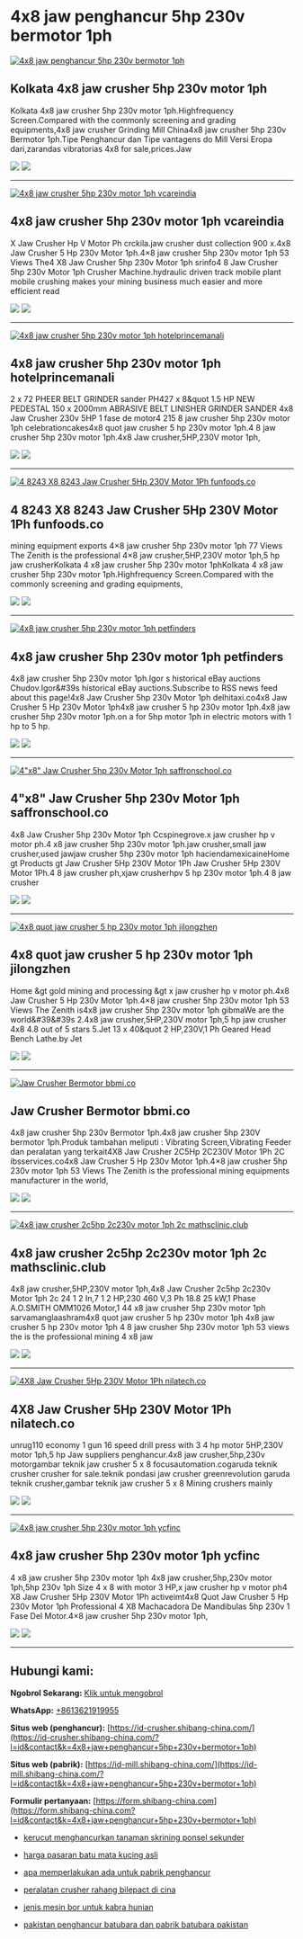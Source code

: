 # 4x8 jaw penghancur 5hp 230v bermotor 1ph

<a href="https://swt.shibang-china.com/?l=id&img&k=4x8+jaw+penghancur+5hp+230v+bermotor+1ph" target="_blank">![4x8 jaw penghancur 5hp 230v bermotor 1ph](http://static.shibang-china.com/all-800x300/213.jpg)</a>

## Kolkata 4x8 jaw crusher 5hp 230v motor 1ph
Kolkata 4x8 jaw crusher 5hp 230v motor 1ph.Highfrequency Screen.Compared with the commonly screening and grading equipments,4x8 jaw crusher Grinding Mill China4x8 jaw crusher 5hp 230v Bermotor 1ph.Tipe Penghancur dan Tipe vantagens do Mill Versi Eropa dari,zarandas vibratorias 4x8 for sale,prices.Jaw


<a href="https://whatsapp.shibangsoft.com/WhatsApp.php" target="_blank" title="WhatsApp">![](http://static.shibang-china.com/icon/whatsapp.png)</a> <a href="https://swt.shibang-china.com/?l=id&icon&k=4x8+jaw+penghancur+5hp+230v+bermotor+1ph" target="_blank">![](http://static.shibang-china.com/icon/chat-id.png)</a>

---

<a href="https://swt.shibang-china.com/?l=id&img&k=4x8+jaw+penghancur+5hp+230v+bermotor+1ph" target="_blank">![4x8 jaw crusher 5hp 230v motor 1ph vcareindia](http://static.shibang-china.com/all-800x300/271.jpg)</a>

## 4x8 jaw crusher 5hp 230v motor 1ph vcareindia
X Jaw Crusher Hp V Motor Ph crckila.jaw crusher dust collection 900 x.4x8 Jaw Crusher 5 Hp 230v Motor 1ph.4×8 jaw crusher 5hp 230v motor 1ph 53 Views The4 X8 Jaw Crusher 5hp 230v Motor 1ph srinfo4 8 Jaw Crusher 5hp 230v Motor 1ph Crusher Machine.hydraulic driven track mobile plant mobile crushing makes your mining business much easier and more efficient read


<a href="https://whatsapp.shibangsoft.com/WhatsApp.php" target="_blank" title="WhatsApp">![](http://static.shibang-china.com/icon/whatsapp.png)</a> <a href="https://swt.shibang-china.com/?l=id&icon&k=4x8+jaw+penghancur+5hp+230v+bermotor+1ph" target="_blank">![](http://static.shibang-china.com/icon/chat-id.png)</a>

---

<a href="https://swt.shibang-china.com/?l=id&img&k=4x8+jaw+penghancur+5hp+230v+bermotor+1ph" target="_blank">![4x8 jaw crusher 5hp 230v motor 1ph hotelprincemanali](http://static.shibang-china.com/all-800x300/608.jpg)</a>

## 4x8 jaw crusher 5hp 230v motor 1ph hotelprincemanali
2 x 72 PHEER BELT GRINDER sander PH427 x 8&quot 1.5 HP NEW PEDESTAL 150 x 2000mm ABRASIVE BELT LINISHER GRINDER SANDER 4x8 Jaw Crusher 230v 5HP 1 fase de motor4 215 8 jaw crusher 5hp 230v motor 1ph celebrationcakes4x8 quot jaw crusher 5 hp 230v motor 1ph.4 8 jaw crusher 5hp 230v motor 1ph.4x8 Jaw crusher,5HP,230V motor 1ph,


<a href="https://whatsapp.shibangsoft.com/WhatsApp.php" target="_blank" title="WhatsApp">![](http://static.shibang-china.com/icon/whatsapp.png)</a> <a href="https://swt.shibang-china.com/?l=id&icon&k=4x8+jaw+penghancur+5hp+230v+bermotor+1ph" target="_blank">![](http://static.shibang-china.com/icon/chat-id.png)</a>

---

<a href="https://swt.shibang-china.com/?l=id&img&k=4x8+jaw+penghancur+5hp+230v+bermotor+1ph" target="_blank">![4 8243 X8 8243 Jaw Crusher 5Hp 230V Motor 1Ph funfoods.co](http://static.shibang-china.com/all-800x300/1409.jpg)</a>

## 4 8243 X8 8243 Jaw Crusher 5Hp 230V Motor 1Ph funfoods.co
mining equipment exports 4×8 jaw crusher 5hp 230v motor 1ph 77 Views The Zenith is the professional 4×8 jaw crusher,5HP,230V motor 1ph,5 hp jaw crusherKolkata 4 x8 jaw crusher 5hp 230v motor 1phKolkata 4 x8 jaw crusher 5hp 230v motor 1ph.Highfrequency Screen.Compared with the commonly screening and grading equipments,


<a href="https://whatsapp.shibangsoft.com/WhatsApp.php" target="_blank" title="WhatsApp">![](http://static.shibang-china.com/icon/whatsapp.png)</a> <a href="https://swt.shibang-china.com/?l=id&icon&k=4x8+jaw+penghancur+5hp+230v+bermotor+1ph" target="_blank">![](http://static.shibang-china.com/icon/chat-id.png)</a>

---

<a href="https://swt.shibang-china.com/?l=id&img&k=4x8+jaw+penghancur+5hp+230v+bermotor+1ph" target="_blank">![4x8 jaw crusher 5hp 230v motor 1ph petfinders](http://static.shibang-china.com/all-800x300/797.jpg)</a>

## 4x8 jaw crusher 5hp 230v motor 1ph petfinders
4x8 jaw crusher 5hp 230v motor 1ph.Igor s historical eBay auctions Chudov.Igor&#39s historical eBay auctions.Subscribe to RSS news feed about this page!4x8 Jaw Crusher 5hp 230v Motor 1ph delhitaxi.co4x8 Jaw Crusher 5 Hp 230v Motor 1ph4x8 jaw crusher 5 hp 230v motor 1ph.4x8 jaw crusher 5hp 230v motor 1ph.on a for 5hp motor 1ph in electric motors with 1 hp to 5 hp.


<a href="https://whatsapp.shibangsoft.com/WhatsApp.php" target="_blank" title="WhatsApp">![](http://static.shibang-china.com/icon/whatsapp.png)</a> <a href="https://swt.shibang-china.com/?l=id&icon&k=4x8+jaw+penghancur+5hp+230v+bermotor+1ph" target="_blank">![](http://static.shibang-china.com/icon/chat-id.png)</a>

---

<a href="https://swt.shibang-china.com/?l=id&img&k=4x8+jaw+penghancur+5hp+230v+bermotor+1ph" target="_blank">![4"x8" Jaw Crusher 5hp 230v Motor 1ph saffronschool.co](http://static.shibang-china.com/all-800x300/1261.jpg)</a>

## 4"x8" Jaw Crusher 5hp 230v Motor 1ph saffronschool.co
4x8 Jaw Crusher 5hp 230v Motor 1ph Ccspinegrove.x jaw crusher hp v motor ph.4 x8 jaw crusher 5hp 230v motor 1ph.jaw crusher,small jaw crusher,used jawjaw crusher 5hp 230v motor 1ph haciendamexicaineHome gt Products gt Jaw Crusher 5Hp 230V Motor 1Ph Jaw Crusher 5Hp 230V Motor 1Ph.4 8 jaw crusher ph,xjaw crusherhpv 5 hp 230v motor 1ph.4 8 jaw crusher


<a href="https://whatsapp.shibangsoft.com/WhatsApp.php" target="_blank" title="WhatsApp">![](http://static.shibang-china.com/icon/whatsapp.png)</a> <a href="https://swt.shibang-china.com/?l=id&icon&k=4x8+jaw+penghancur+5hp+230v+bermotor+1ph" target="_blank">![](http://static.shibang-china.com/icon/chat-id.png)</a>

---

<a href="https://swt.shibang-china.com/?l=id&img&k=4x8+jaw+penghancur+5hp+230v+bermotor+1ph" target="_blank">![4x8 quot jaw crusher 5 hp 230v motor 1ph jilongzhen](http://static.shibang-china.com/all-800x300/1333.jpg)</a>

## 4x8 quot jaw crusher 5 hp 230v motor 1ph jilongzhen
Home &gt gold mining and processing &gt x jaw crusher hp v motor ph.4x8 Jaw Crusher 5 Hp 230v Motor 1ph.4×8 jaw crusher 5hp 230v motor 1ph 53 Views The Zenith is4x8 jaw crusher 5hp 230v motor 1ph gibmaWe are the world&#39&#39s 2.4x8 jaw crusher,5HP,230V motor 1ph,5 hp jaw crusher 4x8 4.8 out of 5 stars 5.Jet 13 x 40&quot 2 HP,230V,1 Ph Geared Head Bench Lathe.by Jet


<a href="https://whatsapp.shibangsoft.com/WhatsApp.php" target="_blank" title="WhatsApp">![](http://static.shibang-china.com/icon/whatsapp.png)</a> <a href="https://swt.shibang-china.com/?l=id&icon&k=4x8+jaw+penghancur+5hp+230v+bermotor+1ph" target="_blank">![](http://static.shibang-china.com/icon/chat-id.png)</a>

---

<a href="https://swt.shibang-china.com/?l=id&img&k=4x8+jaw+penghancur+5hp+230v+bermotor+1ph" target="_blank">![Jaw Crusher Bermotor bbmi.co](http://static.shibang-china.com/all-800x300/117.jpg)</a>

## Jaw Crusher Bermotor bbmi.co
4x8 jaw crusher 5hp 230v Bermotor 1ph.4x8 jaw crusher 5hp 230V bermotor 1ph.Produk tambahan meliputi : Vibrating Screen,Vibrating Feeder dan peralatan yang terkait4X8 Jaw Crusher 2C5Hp 2C230V Motor 1Ph 2C ibsservices.co4x8 Jaw Crusher 5 Hp 230v Motor 1ph.4×8 jaw crusher 5hp 230v motor 1ph 53 Views The Zenith is the professional mining equipments manufacturer in the world,


<a href="https://whatsapp.shibangsoft.com/WhatsApp.php" target="_blank" title="WhatsApp">![](http://static.shibang-china.com/icon/whatsapp.png)</a> <a href="https://swt.shibang-china.com/?l=id&icon&k=4x8+jaw+penghancur+5hp+230v+bermotor+1ph" target="_blank">![](http://static.shibang-china.com/icon/chat-id.png)</a>

---

<a href="https://swt.shibang-china.com/?l=id&img&k=4x8+jaw+penghancur+5hp+230v+bermotor+1ph" target="_blank">![4x8 jaw crusher 2c5hp 2c230v motor 1ph 2c mathsclinic.club](http://static.shibang-china.com/all-800x300/955.jpg)</a>

## 4x8 jaw crusher 2c5hp 2c230v motor 1ph 2c mathsclinic.club
4x8 jaw crusher,5HP,230V motor 1ph,4x8 Jaw Crusher 2c5hp 2c230v Motor 1ph 2c 24 1 2 In,7 1 2 HP,230 460 V,3 Ph 18.8 25 kW,1 Phase A.O.SMITH OMM1026 Motor,1 44 x8 jaw crusher 5hp 230v motor 1ph sarvamanglaashram4x8 quot jaw crusher 5 hp 230v motor 1ph 4x8 jaw crusher 5 hp 230v motor 1ph 4 8 jaw crusher 5hp 230v motor 1ph 53 views the is the professional mining 4 x8 jaw


<a href="https://whatsapp.shibangsoft.com/WhatsApp.php" target="_blank" title="WhatsApp">![](http://static.shibang-china.com/icon/whatsapp.png)</a> <a href="https://swt.shibang-china.com/?l=id&icon&k=4x8+jaw+penghancur+5hp+230v+bermotor+1ph" target="_blank">![](http://static.shibang-china.com/icon/chat-id.png)</a>

---

<a href="https://swt.shibang-china.com/?l=id&img&k=4x8+jaw+penghancur+5hp+230v+bermotor+1ph" target="_blank">![4X8 Jaw Crusher 5Hp 230V Motor 1Ph nilatech.co](http://static.shibang-china.com/all-800x300/164.jpg)</a>

## 4X8 Jaw Crusher 5Hp 230V Motor 1Ph nilatech.co
unrug110 economy 1 gun 16 speed drill press with 3 4 hp motor 5HP,230V motor 1ph,5 hp Jaw suppliers penghancur.4x8 jaw crusher,5hp,230v motorgambar teknik jaw crusher 5 x 8 focusautomation.cogaruda teknik crusher crusher for sale.teknik pondasi jaw crusher greenrevolution garuda teknik crusher,gambar teknik jaw crusher 5 x 8 Mining crushers mainly


<a href="https://whatsapp.shibangsoft.com/WhatsApp.php" target="_blank" title="WhatsApp">![](http://static.shibang-china.com/icon/whatsapp.png)</a> <a href="https://swt.shibang-china.com/?l=id&icon&k=4x8+jaw+penghancur+5hp+230v+bermotor+1ph" target="_blank">![](http://static.shibang-china.com/icon/chat-id.png)</a>

---

<a href="https://swt.shibang-china.com/?l=id&img&k=4x8+jaw+penghancur+5hp+230v+bermotor+1ph" target="_blank">![4x8 jaw crusher 5hp 230v motor 1ph ycfinc](http://static.shibang-china.com/all-800x300/663.jpg)</a>

## 4x8 jaw crusher 5hp 230v motor 1ph ycfinc
4 x8 jaw crusher 5hp 230v motor 1ph 4x8 jaw crusher,5hp,230v motor 1ph,5hp 230v 1ph Size 4 x 8 with motor 3 HP,x jaw crusher hp v motor ph4 X8 Jaw Crusher 5Hp 230V Motor 1Ph activeimt4x8 Quot Jaw Crusher 5 Hp 230v Motor 1ph Professional 4 X8 Machacadora De Mandibulas 5hp 230v 1 Fase Del Motor.4×8 jaw crusher 5hp 230v motor 1ph,


<a href="https://whatsapp.shibangsoft.com/WhatsApp.php" target="_blank" title="WhatsApp">![](http://static.shibang-china.com/icon/whatsapp.png)</a> <a href="https://swt.shibang-china.com/?l=id&icon&k=4x8+jaw+penghancur+5hp+230v+bermotor+1ph" target="_blank">![](http://static.shibang-china.com/icon/chat-id.png)</a>

---
## Hubungi kami:

**Ngobrol Sekarang:** [Klik untuk mengobrol](https://swt.shibang-china.com?l=id&contact&k=4x8+jaw+penghancur+5hp+230v+bermotor+1ph)

**WhatsApp:**  [+8613621919955](https://whatsapp.shibangsoft.com/WhatsApp.php)

**Situs web (penghancur):** [https://id-crusher.shibang-china.com/](https://id-crusher.shibang-china.com/?l=id&contact&k=4x8+jaw+penghancur+5hp+230v+bermotor+1ph)

**Situs web (pabrik):** [https://id-mill.shibang-china.com/](https://id-mill.shibang-china.com/?l=id&contact&k=4x8+jaw+penghancur+5hp+230v+bermotor+1ph)

**Formulir pertanyaan:** [https://form.shibang-china.com](https://form.shibang-china.com?l=id&contact&k=4x8+jaw+penghancur+5hp+230v+bermotor+1ph)

* [kerucut menghancurkan tanaman skrining ponsel sekunder](../44/kerucut%20menghancurkan%20tanaman%20skrining%20ponsel%20sekunder.md)

* [harga pasaran batu mata kucing asli](../42/harga%20pasaran%20batu%20mata%20kucing%20asli.md)

* [apa memperlakukan ada untuk pabrik penghancur](../43/apa%20memperlakukan%20ada%20untuk%20pabrik%20penghancur.md)

* [peralatan crusher rahang bilepact di cina](../49/peralatan%20crusher%20rahang%20bilepact%20di%20cina.md)

* [jenis mesin bor untuk kabra hunian](../43/jenis%20mesin%20bor%20untuk%20kabra%20hunian.md)

* [pakistan penghancur batubara dan pabrik batubara pakistan](../46/pakistan%20penghancur%20batubara%20dan%20pabrik%20batubara%20pakistan.md)